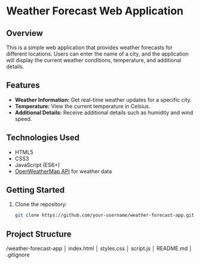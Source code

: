 # Weather Forecast Web Application

## Overview

This is a simple web application that provides weather forecasts for different locations. Users can enter the name of a city, and the application will display the current weather conditions, temperature, and additional details.

## Features

- **Weather Information:** Get real-time weather updates for a specific city.
- **Temperature:** View the current temperature in Celsius.
- **Additional Details:** Receive additional details such as humidity and wind speed.

## Technologies Used

- HTML5
- CSS3
- JavaScript (ES6+)
- [OpenWeatherMap API](https://openweathermap.org/api) for weather data

## Getting Started

1. Clone the repository:

   ```bash
   git clone https://github.com/your-username/weather-forecast-app.git

## Project Structure 

/weather-forecast-app
│   index.html
│   styles.css
│   script.js
│   README.md
│   .gitignore

